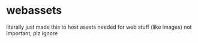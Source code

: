 # webassets
literally just made this to host assets needed for web stuff (like images) not important, plz ignore
